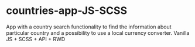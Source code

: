 # countries-app-JS-SCSS
App with a country search functionality to find the information about particular country and a possibility to use a local currency converter. Vanilla JS + SCSS + API + RWD

